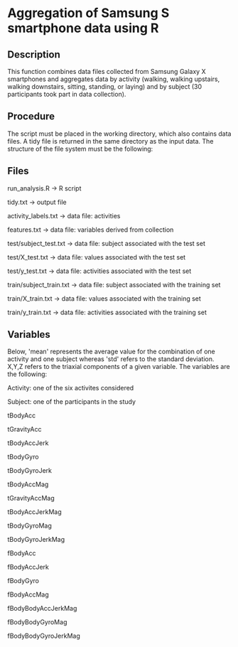 # Aggregation of Samsung S smartphone data using R

## Description
This function combines data files collected from Samsung Galaxy X smartphones and aggregates data by activity (walking, walking upstairs, walking downstairs, sitting, standing, or laying) and by subject (30 participants took part in data collection).

## Procedure
The script must be placed in the working directory, which also contains data files. A tidy file is returned in the same directory as the input data. The structure of the file system must be the following:

## Files

run_analysis.R -> R script

tidy.txt -> output file

activity_labels.txt -> data file: activities

features.txt -> data file: variables derived from collection

test/subject_test.txt -> data file: subject    associated with the test set

test/X_test.txt -> data file: values     associated with the test set

test/y_test.txt -> data file: activities associated with the test set

train/subject_train.txt -> data file: subject    associated with the training set

train/X_train.txt -> data file: values     associated with the training set

train/y_train.txt -> data file: activities associated with the training set

## Variables
Below, 'mean' represents the average value for the combination of one activity and one subject whereas 'std' refers to the standard deviation. X,Y,Z refers to the triaxial components of a given variable. The variables are the following:

Activity: one of the six activites considered

Subject: one of the participants in the study

tBodyAcc

tGravityAcc

tBodyAccJerk

tBodyGyro

tBodyGyroJerk

tBodyAccMag

tGravityAccMag

tBodyAccJerkMag

tBodyGyroMag

tBodyGyroJerkMag

fBodyAcc

fBodyAccJerk

fBodyGyro

fBodyAccMag

fBodyBodyAccJerkMag

fBodyBodyGyroMag

fBodyBodyGyroJerkMag
